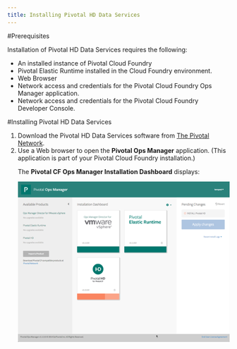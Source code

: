 ```yaml
---
title: Installing Pivotal HD Data Services
---
```


#Prerequisites

Installation of Pivotal HD Data Services requires the following:

* An installed instance of Pivotal Cloud Foundry
* Pivotal Elastic Runtime installed in the Cloud Foundry environment.
* Web Browser
* Network access and credentials for the Pivotal Cloud Foundry Ops Manager application. 
* Network access and credentials for the Pivotal Cloud Foundry Developer Console. 

#Installing Pivotal HD Data Services

<ol>
        <li>Download the Pivotal HD Data Services software from <a href="http://network.gopivotal.com/">The Pivotal Network</a>.
        </li>
        <li>Use a Web browser to open the <strong>Pivotal Ops Manager</strong> application. (This application is part of your Pivotal Cloud Foundry installation.) <p>The <strong>Pivotal CF Ops Manager Installation Dashboard</strong> displays:</p>
                <img
                    align="left"
                    alt="Ops Manager"
                    src="images/ops_manager_large.png" />
            </li>
        
        <li> Click the <strong>Import a Product</strong> button.
            
            <p> The <strong>Add Products</strong> screen displays.</p>
        </li>
        <li>Click the <strong>Choose File</strong> button and navigate to the file you downloaded.
            
            <p>The file uploads to your Pivotal CF deployment. </p>
        </li>
        <li> Click the <strong>Add</strong> button. <p>Pivotal Ops Manager adds a new tile for Pivotal HD to the Installation Dashboard. </p>
            </li>
        
        <li>Click the <strong>Pivotal HD for Pivotal CF</strong> tile.</li>
        <li>
            <p>If it is not already selected, click <strong>Network Settings</strong>.</p>
        </li>
        <li>
            <p>Configure the following network settings for the virtual machines in your Pivotal HD cluster instances:</p>
            <table 
                frame="void" rules="all">
                <caption>Network Settings</caption>
                <col
                    width="33%" />
                <col
                    width="33%" />
                <col
                    width="33%" />
                <thead>
                    <tr>
                        <th>Parameter</th>
                        <th>Description</th>
                        <th>Values</th>
                    </tr>
                </thead>
                <tbody>
                    <tr>
                        <td>Network Name</td>
                        <td>The name of the network you want all Pivotal HD virtual machines to reside on. If the network is different than the network you configured in the Ops Manager vSphere settings, you must ensure connectivity between the two networks so that the service can monitor the Pivotal HD virtual machines properly.</td>
                        <td></td>
                    </tr>
                    <tr>
                        <td>IP Address Subnet</td>
                        <td>A valid subnet in which to deploy virtual machines. <p>Choose IP addresses that do not overlap with those you assigned to Ops Manager to ensure that  Pivotal HD virtual machines and Pivotal CF virtual machines are assigned unique IP addresses.</p></td>
                        <td>
                            <p>Enter the subnet using CIDR notation. For example:</p>
                            <p>
                                <code>10.10.10.10/16</code>. </p>
                        </td>
                    </tr>
                    <tr>
                        <td>Excluded IP Address Range</td>
                        <td>List any IP addresses you wish to reserve. These addresses will not be used by  by the Pivotal HD Service  to create virtual machines. </td>
                        <td>
                            <p>Separate multiple ranges with commas. For example:</p>
                            <p><code> 10.10.10.2-10.10.10.10, 10.10.10.200-10.10.10.254</code></p>
                        </td>
                    </tr>
                    <tr>
                        <td>DNS Servers</td>
                        <td>One or more IP Addresses of the Domain Name Servers. .</td>
                        <td></td>
                    </tr>
                    <tr>
                        <td>Default Gateway IP Address</td>
                        <td>IP address of the default gateway.</td>
                        <td>Separate the IP addresses with a comma.</td>
                    </tr>
                </tbody>
            </table>
        </li>
        <li>
            <p>Click <strong>Save</strong>.</p>
        </li>
        
        <li> Select <strong>On-demand Service Plans</strong> if you want to change the configuration of the on-demand Service Plan. The default Service Plan defines a Pivotal HD cluster that includes HDFS, YARN/MapReduce, HAWQ, and GemFire XD. You can use the default Service Plan as-is, or you can modify the Service Plan for your requirements. See <a
                    href="service_plans.html">Creating Service Plans</a>.</li>
            
            <li>Click <strong>Resource Sizes</strong>.
                <p>If necessary, you can configure hardware resources for the PHD Data Services Broker. Generally, you do not need to change these values. You can configure values for: </p>
                <ul>
                <li>CPU</li>
                <li>RAM</li>
                <li>Persistent Disk</li>
            </ul>
                <p>The compilation nodes are temporary VMs that Ops Manager uses when creating other VMs. You do not need to change these values.</p>
            </li>
            <li>Click <strong>Save</strong>.</li>
            <li>Click the <strong>Installation Dashboard</strong> link.<p>The <strong>Installation Dashboard</strong> screen displays. </p></li>
            <li>Click the <strong>Apply Changes</strong> button.<p>Ops Manager creates a virtual machine to run the service broker and begins the installation. A progress meter displays the progress of the installation.  When the installation is complete, you can create instances of the Pivotal HD cluster as defined in the Service Plan.</p>
                <p>To create cluster instances, see <a
                        href="data_service.html">Using Pivotal HD Data Services</a>.</p></li>
    </ol>



